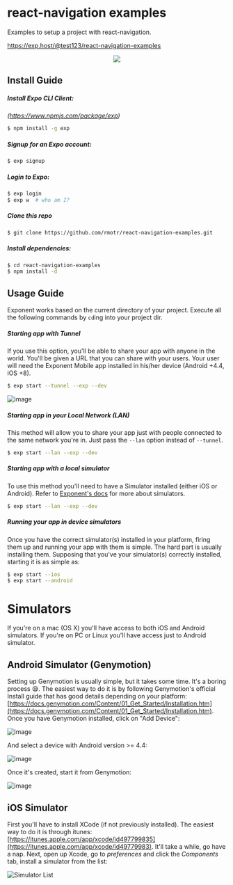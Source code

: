# react-navigation examples

Examples to setup a project with react-navigation.

https://exp.host/@test123/react-navigation-examples

<p align="center">
  <img src="http://i.imgur.com/ywdkCOT.jpg">
</p>

## Install Guide

##### Install Expo CLI Client:
_(https://www.npmjs.com/package/exp)_

```sh
$ npm install -g exp
```

##### Signup for an Expo account:

```sh
$ exp signup
```

##### Login to Expo:

```sh
$ exp login
$ exp w  # who am I?
```

##### Clone this repo

```sh
$ git clone https://github.com/rmotr/react-navigation-examples.git
```

##### Install dependencies:

```sh
$ cd react-navigation-examples
$ npm install -d
```

## Usage Guide

Exponent works based on the current directory of your project. Execute all the following commands by `cd`ing into your project dir.

##### Starting app with Tunnel

If you use this option, you'll be able to share your app with anyone in the world. You'll be given a URL that you can share with your users. Your user will need the Exponent Mobile app installed in his/her device (Android +4.4, iOS +8).

```sh
$ exp start --tunnel --exp --dev
```

![image](https://cloud.githubusercontent.com/assets/872296/20674838/11733e7c-b569-11e6-88b6-1d6755efb35b.png)

##### Starting app in your Local Network (LAN)

This method will allow you to share your app just with people connected to the same network you're in. Just pass the `--lan` option instead of `--tunnel`.


```sh
$ exp start --lan --exp --dev
```

##### Starting app with a local simulator

To use this method you'll need to have a Simulator installed (either iOS or Android). Refer to [Exponent's docs](https://docs.getexponent.com/versions/v11.0.0/guides/debugging.html#using-a-simulator-emulator) for more about simulators.

```sh
$ exp start --lan --exp --dev
```

##### Running your app in device simulators

Once you have the correct simulator(s) installed in your platform, firing them up and running your app with them is simple. The hard part is usually installing them. Supposing that you've your simulator(s) correctly installed, starting it is as simple as:

```sh
$ exp start --ios
$ exp start --android
```

# Simulators

If you're on a mac (OS X) you'll have access to both iOS and Android simulators. If you're on PC or Linux you'll have access just to Android simulator.

## Android Simulator (Genymotion)

Setting up Genymotion is usually simple, but it takes some time. It's a boring process 😪. The easiest way to do it is by following Genymotion's official Install guide that has good details depending on your platform: [https://docs.genymotion.com/Content/01_Get_Started/Installation.htm](https://docs.genymotion.com/Content/01_Get_Started/Installation.htm). Once you have Genymotion installed, click on "Add Device":

![image](https://cloud.githubusercontent.com/assets/872296/20842160/54369770-b895-11e6-8fed-00d6bd76ca2c.png)

And select a device with Android version >= 4.4:

![image](https://cloud.githubusercontent.com/assets/872296/20842189/6e238a12-b895-11e6-99f8-c4c778b1fe57.png)

Once it's created, start it from Genymotion:

![image](https://cloud.githubusercontent.com/assets/872296/20842208/96a953d6-b895-11e6-9e29-1a5d44b032f1.png)


## iOS Simulator

First you'll have to install XCode (if not previously installed). The easiest way to do it is through itunes: [https://itunes.apple.com/app/xcode/id497799835](https://itunes.apple.com/app/xcode/id49779983). It'll take a while, go have a nap. Next, open up Xcode, go to _preferences_ and click the _Components_ tab, install a simulator from the list:

![Simulator List](https://docs.getexponent.com/_static/img/xcode-simulator.png)
